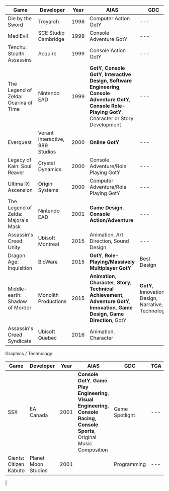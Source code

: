 |Game                                |Developer                      |Year|AIAS                                |GDC|TGA|
|------------------------------------|-------------------------------|----|------------------------------------|---|---|
|Die by the Sword                    |Treyarch                       |1998|Computer Action GotY                |---|---|
|MediEvil                            |SCE Studio Cambridge           |1999|Console Adventure GotY              |---|---|
|Tenchu: Stealth Assassins           |Acquire                        |1999|Console Action GotY                 |---|---|
|The Legend of Zelda: Ocarina of Time|Nintendo EAD                   |1999|**GotY**, **Console GotY**, **Interactive Design**, **Software Engineering**, **Console Adventure GotY**, **Console Role-Playing GotY**, Character or Story Development|---|---|
|Everquest                           |Verant Interactive, 989 Studios|2000|**Online GotY**                     |---|---|
|Legacy of Kain: Soul Reaver         |Crystal Dynamics               |2000|Console Adventure/Role Playing GotY |---|---|
|Ultima IX: Ascension                |Origin Systems                 |2000|Computer Adventure/Role Playing GotY|---|---|
|The Legend of Zelda: Majora's Mask  |Nintendo EAD                   |2001|**Game Design**, **Console Action/Adventure**|---|---|
|Assassin's Creed: Unity             |Ubisoft Montreal               |2015|Animation, Art Direction, Sound Design|---|---|
|Dragon Age: Inquisition             |BioWare                        |2015|**GotY**, **Role-Playing/Massively Multiplayer GotY**|Best Design|**GotY**, **Best RPG**|
|Middle-earth: Shadow of Mordor      |Monolith Productions           |2015|**Animation**, **Character**, **Story**, **Technical Achievement**, **Adventure GotY**, **Innovation**, **Game Design**, **Game Direction**, GotY|**GotY**, Innovation, Design, Narrative, Technology|**Best Action/Adventure**|
|Assassin's Creed Syndicate          |Ubisoft Quebec                 |2016|Animation, Character|

Graphics / Technology

|Game                                |Developer                      |Year|AIAS                                |GDC        |TGA|
|------------------------------------|-------------------------------|----|------------------------------------|-----------|---|
|SSX                                 |EA Canada                      |2001|**Console GotY**, **Game Play Engineering**, **Visual Engineering**, **Console Racing**, **Console Sports**, Original Music Composition|Game Spotlight|---|
|Giants: Citizen Kabuto              |Planet Moon Studios            |2001|                                    |Programming|---|
|
